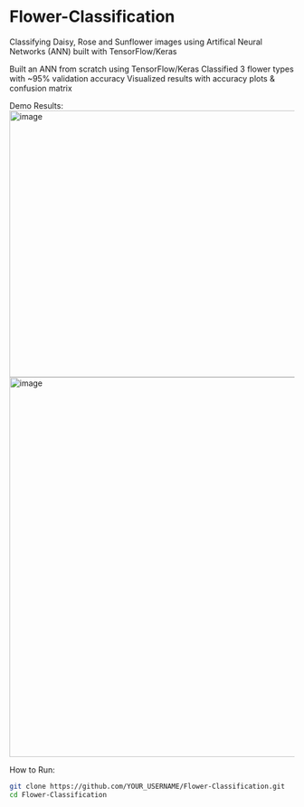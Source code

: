 # Flower-Classification
Classifying Daisy, Rose and Sunflower images using Artifical Neural Networks (ANN) built with TensorFlow/Keras


Built an ANN from scratch using TensorFlow/Keras
Classified 3 flower types with ~95% validation accuracy
Visualized results with accuracy plots & confusion matrix

Demo Results:
<img width="997" height="471" alt="image" src="https://github.com/user-attachments/assets/b797711e-6417-4e6b-bd58-9aacb6304b8f" />
<img width="595" height="671" alt="image" src="https://github.com/user-attachments/assets/55aebf69-3837-43b5-ae0e-96fe80750ea7" />

How to Run:

```bash
git clone https://github.com/YOUR_USERNAME/Flower-Classification.git
cd Flower-Classification
```
```bash
